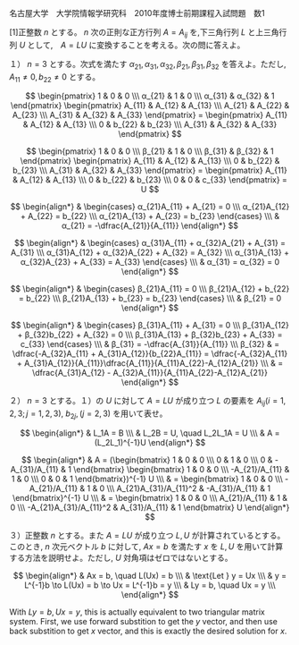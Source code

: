名古屋大学　大学院情報学研究科　2010年度博士前期課程入試問題　数1

\[1]正整数 $n$ とする。 $n$ 次の正則な正方行列 $A = A_{ij}$ を,下三角行列 $L$ と上三角行列 $U$ として,　$A = LU$ に変換することを考える。次の問に答えよ。

１） $n = 3$ とする。次式を満たす $α_{21}, α_{31}, α_{32}, β_{21}, β_{31}, β_{32}$ を答えよ。ただし, $A_{11} \ne 0, b_{22} \ne 0$ とする。

$$
    \begin{pmatrix} 
        1 & 0 & 0 \\\
        α_{21} & 1 & 0 \\\
        α_{31} & α_{32} & 1 
    \end{pmatrix}
     \begin{pmatrix} 
        A_{11} & A_{12} & A_{13} \\\
        A_{21} & A_{22} & A_{23} \\\
        A_{31} & A_{32} & A_{33}
    \end{pmatrix} = 
    \begin{pmatrix} 
        A_{11} & A_{12} & A_{13} \\\
        0 & b_{22} & b_{23} \\\
        A_{31} & A_{32} & A_{33}
    \end{pmatrix}
$$

$$
    \begin{pmatrix} 
        1 & 0 & 0 \\\
        β_{21} & 1 & 0 \\\
        β_{31} & β_{32} & 1 
    \end{pmatrix}
     \begin{pmatrix} 
        A_{11} & A_{12} & A_{13} \\\
        0 & b_{22} & b_{23} \\\
        A_{31} & A_{32} & A_{33}
    \end{pmatrix} = 
    \begin{pmatrix} 
        A_{11} & A_{12} & A_{13} \\\
        0 & b_{22} & b_{23} \\\
        0 & 0  & c_{33}
    \end{pmatrix} = U
$$

$$
    \begin{align*}
        & \begin{cases} α_{21}A_{11} + A_{21} = 0 \\\ α_{21}A_{12} + A_{22} = b_{22} \\\ α_{21}A_{13} + A_{23} = b_{23}  \end{cases} \\\
        & α_{21} = -\dfrac{A_{21}}{A_{11}}
    \end{align*}
$$

$$
    \begin{align*}
        & \begin{cases} α_{31}A_{11} + α_{32}A_{21} + A_{31} = A_{31} \\\ α_{31}A_{12} + α_{32}A_{22} + A_{32} = A_{32} \\\ α_{31}A_{13} + α_{32}A_{23} + A_{33} = A_{33}  \end{cases} \\\ 
        & α_{31} = α_{32} = 0
    \end{align*}
$$

$$
    \begin{align*}
        & \begin{cases} β_{21}A_{11} = 0 \\\ β_{21}A_{12} + b_{22} = b_{22} \\\ β_{21}A_{13} + b_{23} = b_{23}  \end{cases} \\\
        & β_{21} = 0
    \end{align*}
$$

$$
    \begin{align*}
        & \begin{cases} β_{31}A_{11} + A_{31} = 0 \\\ β_{31}A_{12} + β_{32}b_{22} + A_{32} = 0 \\\ β_{31}A_{13} + β_{32}b_{23} + A_{33} = c_{33}  \end{cases} \\\
        & β_{31} = -\dfrac{A_{31}}{A_{11}} \\\
        β_{32} & = \dfrac{-A_{32}A_{11} + A_{31}A_{12}}{b_{22}A_{11}} = \dfrac{-A_{32}A_{11} + A_{31}A_{12}}{A_{11}}\dfrac{A_{11}}{A_{11}A_{22}-A_{12}A_{21}} \\\
        & = \dfrac{A_{31}A_{12} - A_{32}A_{11}}{A_{11}A_{22}-A_{12}A_{21}}
    \end{align*}
$$

２） $n = 3$ とする。１）の $U$ に対して $A = LU$ が成り立つ $L$ の要素を $A_{ij} (i = 1, 2, 3; j = 1, 2, 3)$, $b_{2j}, (j = 2, 3)$ を用いて表せ。

$$
    \begin{align*}
        & L_1A = B \\\
        & L_2B = U, \quad L_2L_1A = U \\\
        & A = (L_2L_1)^{-1}U
    \end{align*}
$$

$$
    \begin{align*}
       & A =  (\begin{bmatrix} 1 & 0 & 0 \\\ 0 & 1 & 0 \\\ 0 & -A_{31}/A_{11} & 1  \end{bmatrix} \begin{bmatrix} 1 & 0 & 0 \\\ -A_{21}/A_{11} & 1 & 0 \\\ 0 & 0 & 1  \end{bmatrix})^{-1} U \\\
       & =  \begin{bmatrix} 1 & 0 & 0 \\\ -A_{21}/A_{11} & 1 & 0 \\\ A_{21}A_{31}/A_{11}^2 & -A_{31}/A_{11} & 1  \end{bmatrix}^{-1} U \\\
       & = \begin{bmatrix} 1 & 0 & 0 \\\ A_{21}/A_{11} & 1 & 0 \\\ -A_{21}A_{31}/A_{11}^2 & A_{31}/A_{11} & 1  \end{bmatrix} U
    \end{align*}
$$

３）正整数 $n$ とする。また $A = LU$ が成り立つ $L, U$ が計算されているとする。このとき, $n$ 次元ベクトル $b$ に対して, $Ax = b$ を満たす $x$ を $L, U$ を用いて計算する方法を説明せよ。ただし, $U$ 対角項はゼロではないとする。

$$
    \begin{align*}
        & Ax = b, \quad L(Ux) = b \\\
        & \text{Let } y = Ux \\\
        & y = L^{-1}b \to L(Ux) = b \to Ux = L^{-1}b = y \\\
        & Ly = b, \quad Ux = y \\\
    \end{align*}
$$

With $Ly = b, Ux = y$, this is actually equivalent to two triangular matrix system. First, we use forward substition to get the $y$ vector, and then use back substition to get $x$ vector, and this is exactly the desired solution for $x$.